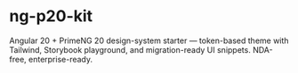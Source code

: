 # ng-p20-kit
Angular 20 + PrimeNG 20 design-system starter — token-based theme with Tailwind, Storybook playground, and migration-ready UI snippets. NDA-free, enterprise-ready.
